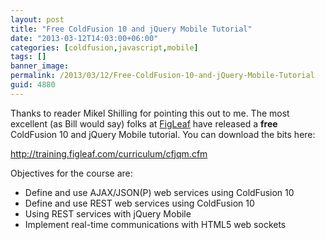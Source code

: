 ```yaml
---
layout: post
title: "Free ColdFusion 10 and jQuery Mobile Tutorial"
date: "2013-03-12T14:03:00+06:00"
categories: [coldfusion,javascript,mobile]
tags: []
banner_image: 
permalink: /2013/03/12/Free-ColdFusion-10-and-jQuery-Mobile-Tutorial
guid: 4880
---
```


Thanks to reader Mikel Shilling for pointing this out to me. The most excellent (as Bill would say) folks at <a href="http://www.figleaf.com">FigLeaf</a> have released a <b>free</b> ColdFusion 10 and jQuery Mobile tutorial. You can download the bits here: 

<a href="http://training.figleaf.com/curriculum/cfjqm.cfm">http://training.figleaf.com/curriculum/cfjqm.cfm</a>

Objectives for the course are:

<ul>
<li>Define and use AJAX/JSON(P) web services using ColdFusion 10
<li>Define and use REST web services using ColdFusion 10
<li>Using REST services with jQuery Mobile
<li>Implement real-time communications with HTML5 web sockets
</ul>
